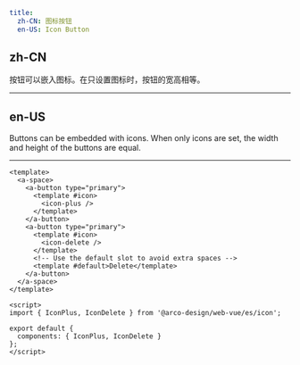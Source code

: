 ```yaml
title:
  zh-CN: 图标按钮
  en-US: Icon Button
```

## zh-CN

按钮可以嵌入图标。在只设置图标时，按钮的宽高相等。

---

## en-US

Buttons can be embedded with icons. When only icons are set, the width and height of the buttons are equal.

---

```vue
<template>
  <a-space>
    <a-button type="primary">
      <template #icon>
        <icon-plus />
      </template>
    </a-button>
    <a-button type="primary">
      <template #icon>
        <icon-delete />
      </template>
      <!-- Use the default slot to avoid extra spaces -->
      <template #default>Delete</template>
    </a-button>
  </a-space>
</template>

<script>
import { IconPlus, IconDelete } from '@arco-design/web-vue/es/icon';

export default {
  components: { IconPlus, IconDelete }
};
</script>
```
